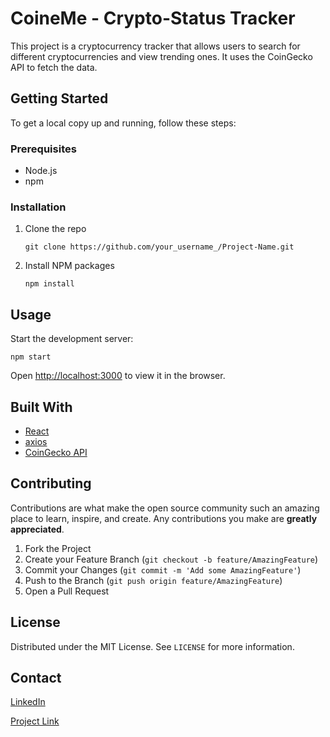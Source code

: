 # CoineMe - Crypto-Status Tracker

This project is a cryptocurrency tracker that allows users to search for different cryptocurrencies and view trending ones. It uses the CoinGecko API to fetch the data.

## Getting Started

To get a local copy up and running, follow these steps:

### Prerequisites

- Node.js
- npm

### Installation

1. Clone the repo
   ```
   git clone https://github.com/your_username_/Project-Name.git
   ```
2. Install NPM packages
   ```
   npm install
   ```

## Usage

Start the development server:

```
npm start
```

Open [http://localhost:3000](http://localhost:3000) to view it in the browser.

## Built With

- [React](https://reactjs.org/)
- [axios](https://github.com/axios/axios)
- [CoinGecko API](https://www.coingecko.com/api/documentation)

## Contributing

Contributions are what make the open source community such an amazing place to learn, inspire, and create. Any contributions you make are **greatly appreciated**.

1. Fork the Project
2. Create your Feature Branch (`git checkout -b feature/AmazingFeature`)
3. Commit your Changes (`git commit -m 'Add some AmazingFeature'`)
4. Push to the Branch (`git push origin feature/AmazingFeature`)
5. Open a Pull Request

## License

Distributed under the MIT License. See `LICENSE` for more information.

## Contact

[LinkedIn](https://www.linkedin.com/in/devansh-m12/)

[Project Link](https://github.com/devansh-m12/CoinMe)